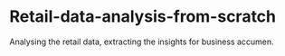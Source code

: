 # Retail-data-analysis-from-scratch
Analysing the retail data, extracting the insights for business accumen.
